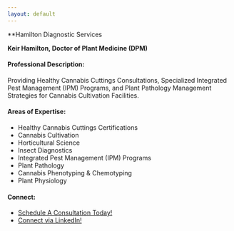 ```yaml
---
layout: default
---
```

**Hamilton Diagnostic Services 

**Keir Hamilton, Doctor of Plant Medicine (DPM)**


#### Professional Description: 
Providing Healthy Cannabis Cuttings Consultations, Specialized Integrated Pest Management (IPM) Programs, and Plant Pathology Management Strategies for Cannabis Cultivation Facilities.

#### Areas of Expertise:
* Healthy Cannabis Cuttings Certifications
* Cannabis Cultivation
* Horticultural Science
* Insect Diagnostics
* Integrated Pest Management (IPM) Programs
* Plant Pathology
* Cannabis Phenotyping & Chemotyping
* Plant Physiology


#### Connect:
* [Schedule A Consultation Today!](https://form.jotform.com/213345885624159)
* [Connect via LinkedIn!](https://www.linkedin.com/in/keirhamilton/)
